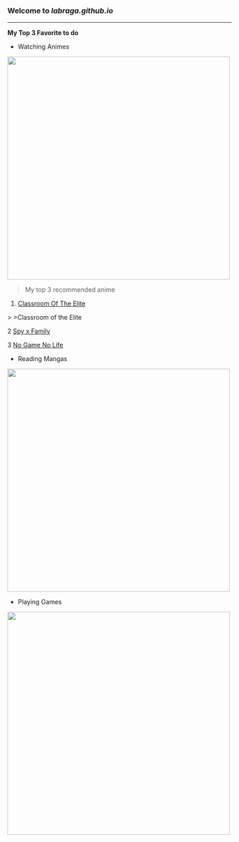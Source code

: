 ### Welcome to *labraga.github.io*
---
**My Top 3 Favorite to do**

- Watching Animes

 <img src="https://play-lh.googleusercontent.com/6BWX6p8oq-Me8jIkNsViT6BYYOcvpzKc9gwcLsJ1PxFpzhwtpHMKId4WzZZ8JMOvNw=h500" width=500>

> My top 3 recommended anime

1. [Classroom Of The Elite](https://www.youtube.com/watch?v=2wNQpTgrmDQ&list=PLiBxRZmrCaxctnVZlc0NeBAyWsvjGXCRz)
 <dl>
  >  >Classroom of the Elite</dt>
	 
	
	
2 [Spy x Family](https://www.youtube.com/watch?v=-Ivz-tSWRmY&list=PLwLSw1_eDZl1wGMYg5oB3uEns0CZNl6sI)

	
	
	
3 [No Game No Life](https://www.youtube.com/watch?v=gqjTKopCisQ&list=PL83zr7qeI3ggwyiKvwHlHYfz-rb0X3qcv)

	
	
	
- Reading Mangas

	
	
	
 <img src="https://www.theanimedaily.com/wp-content/uploads/2022/05/Read-My-Wife-Is-A-Demon-Queen-Chapter-369-1024x669.jpg" width=500>

	
	
	
- Playing Games

	
	
	
<img src="https://i0.wp.com/gamingonphone.com/wp-content/uploads/2021/02/Mobile-Legends-Hero.jpg" width=500>
